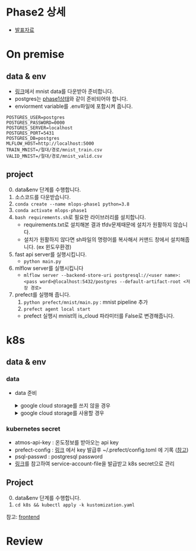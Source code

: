 # Phase2 상세

- [발표자료](https://docs.google.com/presentation/d/1TC_wMWykpN7QATgJnGuMVkwP_cm4PjEe3M3L57RuAfY/edit#slide=id.gf0d4a04c0e_2_75)

# On premise

## data & env

- [링크](https://drive.google.com/drive/folders/16BYXTck28c4Lvz8ps31atB8zfaBtHlW0?usp=sharing)에서 mnist data를 다운받아 준비합니다.
- postgres는 [phase1상태](phase1.md)와 같이 준비되어야 합니다.
- enviorment variable를 .env파일에 포함시켜 줍니다.
```plain
POSTGRES_USER=postgres
POSTGRES_PASSWORD=0000
POSTGRES_SERVER=localhost
POSTGRES_PORT=5431
POSTGRES_DB=postgres
MLFLOW_HOST=http://localhost:5000
TRAIN_MNIST=/절대/경로/mnist_train.csv
VALID_MNIST=/절대/경로/mnist_valid.csv
```

## project

0. data&env 단계를 수행합니다.
1. 소스코드를 다운받습니다.
2. `conda create --name mlops-phase1 python=3.8`
3. `conda activate mlops-phase1`
4. `bash requirements.sh`로 필요한 라이브러리를 설치합니다.
   * requirements.txt로 설치해본 결과 tfdv문제때문에 설치가 원활하지 않습니다.
   * 설치가 원활하지 않다면 sh파일의 명령어를 복사해서 커맨드 창에서 설치해줍니다. (ex 윈도우환경)
5. fast api server를 실행시킵니다.
   * `python main.py`
6. mlflow server를 실행시킵니다
   * `mlflow server --backend-store-uri postgresql://<user name>:<pass word>@localhost:5432/postgres --default-artifact-root <저장 경로>`
7. prefect를 실행해 줍니다.
   1. `python prefect/mnist/main.py` : mnist pipeline 추가
   2. `prefect agent local start`
   - prefect 실행시 mnist의 is_cloud 파라미터를 False로 변경해줍니다.

# k8s

## data & env

### data

- data 준비
   <details>
    <summary>google cloud storage를 쓰지 않을 경우</summary>
    <div markdown="1">

    ```python
    import gdown

    google_path = 'https://drive.google.com/uc?id='
    file_id = '115LZXgZA6gPQvf5FPI1b0nsnhNz5mzH0'
    output_name = 'data_mnist_train.csv'
    gdown.download(google_path+file_id,output_name,quiet=False)
    google_path = 'https://drive.google.com/uc?id='
    file_id = '1ExfRt-4YfbP8gOAXfudlR6Lt7PbPhJzs'
    output_name = 'data_mnist_valid.csv'
    gdown.download(google_path+file_id,output_name,quiet=False)
    ```

    </div>
   </details>


    <details>
    <summary>google cloud storage를 사용할 경우</summary>
    <div markdown="1">

    ```python
      def insert_info():
          insert_q = """
              INSERT INTO data_info (
                  path,
                  exp_name,
                  version,
                  data_from
              ) VALUES (
                  '{}',
                  '{}',
                  {},
                  '{}'
              )
          """

          engine.execute(insert_q.format(
              'data/mnist_train.csv',
              'mnist',
              1,
              'mnist_company'
          ))
          engine.execute(insert_q.format(
              'data/mnist_valid.csv',
              'mnist',
              1,
              'mnist_company'
          ))

      insert_info()
    ```

    - google cloud storage에 choonsik-storage 이름으로 bucket생성 (다른이름일 경우 configmap.yaml 수정필요)
      - data폴더 아래에 데이터 저장 (`configmap` : CLOUD_TRAIN_MNIST: data/mnist_train.csv)
    - db에 cloud storage에 있는 data에 대한 정보 기록
    </div>
    </details>

### kubernetes secret

- atmos-api-key : 온도정보를 받아오는 api key
- prefect-config : [링크](https://cloud.prefect.io/user/keys) 에서 key 발급후 ~/.prefect/config.toml 에 기록 ([참고](https://docs.prefect.io/orchestration/concepts/api_keys.html#using-api-keys))
- psql-passwd : postgresql password
- [링크](https://cloud.google.com/docs/authentication/getting-started)를 참고하여 service-account-file을 발급받고 k8s secret으로 관리

## Project

0. data&env 단계를 수행합니다.
1. `cd k8s && kubectl apply -k kustomization.yaml`

참고: [frontend](https://github.com/ehddnr301/mnist_test_FE)
# Review
